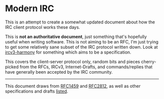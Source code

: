 # Modern IRC

This is an attempt to create a somewhat updated document about how the IRC client protocol works these days.

This is **not an authoritative document**, just something that's hopefully useful when writing software. This is not aiming to be an RFC, I'm just trying to get some relatively sane subset of the IRC protocol written down. Look at [ircv3-harmony](https://github.com/kaniini/ircv3-harmony) for something which aims to be a specification.

This covers the client-server protocol only, random bits and pieces cherry-picked from the RFCs, IRCv3, Internet-Drafts, and commands/replies that have generally been accepted by the IRC community.

---

This document draws from [RFC1459](https://tools.ietf.org/html/rfc1459) and [RFC2812](https://tools.ietf.org/html/rfc2812), as well as other specifications and drafts [listed](http://modern.ircdocs.horse/#acknowledgements).
